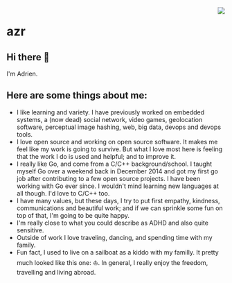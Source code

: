 <!--
**azr/azr** is a ✨ _special_ ✨ repository because its `README.md` (this file) appears on your GitHub profile.

Here are some ideas to get you started:

- 🔭 I’m currently working on ...
- 🌱 I’m currently learning ...
- 👯 I’m looking to collaborate on ...
- 🤔 I’m looking for help with ...
- 💬 Ask me about ...
- 📫 How to reach me: ...
- 😄 Pronouns: ...
- ⚡ Fun fact: ...
-->

<img align="right" src="https://github-readme-stats.vercel.app/api?username=azr&show_icons=true&hide_border=true&theme=vue-dark&include_all_commits_disable=false&count_private=true">

# azr

## Hi there 👋

I'm Adrien.

## Here are some things about me:

* I like learning and variety. I have previously worked on embedded systems, a (now dead) social network, video games, geolocation software, perceptual image hashing, web, big data, devops and devops tools.
* I love open source and working on open source software. It makes me feel like my work is going to survive. But what I love most here is feeling that the work I do is used and helpful; and to improve it.
* I really like Go, and come from a C/C++ background/school. I taught myself Go over a weekend back in December 2014 and got my first go job after contributing to a few open source projects. I have been working with Go ever since. I wouldn't mind learning new languages at all though. I'd love to C/C++ too.
* I have many values, but these days, I try to put first empathy, kindness, communications and beautiful work; and if we can sprinkle some fun on top of that, I'm going to be quite happy.
* I'm really close to what you could describe as ADHD and also quite sensitive.
* Outside of work I love traveling, dancing, and spending time with my family.
* Fun fact, I used to live on a sailboat as a kiddo with my familly. It pretty much looked like this one: ⛵. In general, I really enjoy the freedom, travelling and living abroad.
